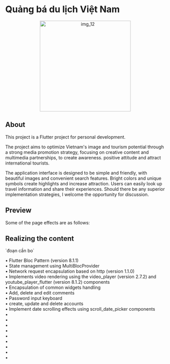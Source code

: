 <h1>Quảng bá du lịch Việt Nam</h1>
<p align="center">
  <img width="286" alt="img_12" src="https://github.com/helloChiHai/QuangBaDuLichVietNam_Dart_Flutter/assets/143919460/8f801170-2245-4703-b32c-6fbe1ded4f5c">
</p>

<h2>About</h2>
<p>This project is a Flutter project for personal development.</p>
<p>The project aims to optimize Vietnam's image and tourism potential through a strong media promotion strategy, focusing on creative content and multimedia partnerships, to create awareness. positive attitude and attract international tourists.</p>
<p>The application interface is designed to be simple and friendly, with beautiful images and convenient search features. Bright colors and unique symbols create highlights and increase attraction. Users can easily look up travel information and share their experiences. Should there be any superior implementation strategies, I welcome the opportunity for discussion.</p>

<h2>Preview</h2>
<p>Some of the page effects are as follows:</p>

<h2>Realizing the content</h2>
<p>`đoạn cần bo`</p>
<p>
  &bull; Flutter Bloc Pattern (version 8.1.1) <br> 
  &bull; State management using MultiBlocProvider <br> 
  &bull; Network request encapsulation based on http (version 1.1.0)<br> 
  &bull; Implements video rendering using the video_player (version 2.7.2) and youtube_player_flutter (version 8.1.2) components<br> 
  &bull; Encapsulation of common widgets handling <br> 
  &bull; Add, delete and edit comments <br> 
  &bull; Password input keyboard <br> 
  &bull; create, update and delete accounts <br> 
  &bull; Implement date scrolling effects using scroll_date_picker components<br>
  &bull;  <br>
  &bull;  <br>
  &bull;  <br>
  &bull;  <br>
  &bull;  <br>
  &bull;  <br>
  &bull;  <br>
  &bull;  <br>
  &bull;  <br>
</p>

 
